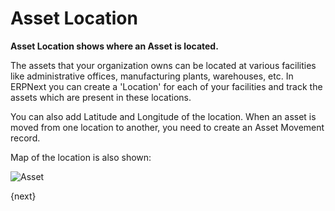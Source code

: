 <!-- add-breadcrumbs -->
# Asset Location

**Asset Location shows where an Asset is located.**

The assets that your organization owns can be located at various facilities like administrative offices, manufacturing plants, warehouses, etc. In ERPNext you can create a 'Location' for each of your facilities and track the assets which are present in these locations.

You can also add Latitude and Longitude of the location. When an asset is moved from one location to another, you need to create an Asset Movement record.

Map of the location is also shown:

<img class="screenshot" alt="Asset" src="{{docs_base_url}}/v13/assets/img/asset/asset-location.png">

{next}